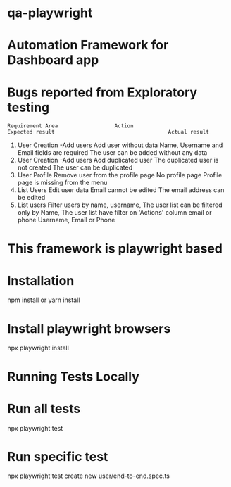 # qa-playwright

# Automation Framework for Dashboard app 

# Bugs reported from Exploratory testing 
    Requirement Area                  Action                                  Expected result                                    Actual result                            
1. User Creation -Add users           Add user without data                   Name, Username and Email fields are required       The user can be added without any data
2. User Creation -Add users           Add duplicated user                     The duplicated user is not created                 The user can be duplicated
3. User Profile                       Remove user from the profile page       No profile page                                    Profile page is missing from the menu
4. List Users                         Edit user data                          Email cannot be edited                             The email address can be edited
5. List users                         Filter users by name, username,         The user list can be filtered only by Name,        The user list have filter on 'Actions' column
                                      email or phone                          Username, Email or Phone



# This framework is playwright based

# Installation
npm install
or
yarn install

# Install playwright browsers
npx playwright install


# Running Tests Locally

# Run all tests
npx playwright test

# Run specific test
npx playwright test create new user/end-to-end.spec.ts
